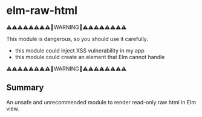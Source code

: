 # elm-raw-html

⚠⚠⚠⚠⚠⚠⚠⚠🐐WARNING🐐⚠⚠⚠⚠⚠⚠⚠⚠

This module is dangerous, so you should use it carefully.

* this module could inject XSS vulnerability in my app
* this module could create an element that Elm cannot handle

⚠⚠⚠⚠⚠⚠⚠⚠🐐WARNING🐐⚠⚠⚠⚠⚠⚠⚠⚠


## Summary

An unsafe and unrecommended module to render read-only raw html in Elm view.
